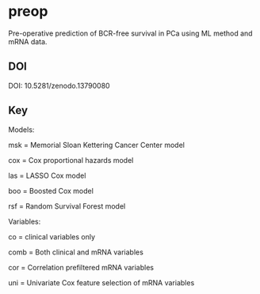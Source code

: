 # preop
Pre-operative prediction of BCR-free survival in PCa using ML method and mRNA data.

## DOI
DOI: 10.5281/zenodo.13790080

## Key
Models:

msk = Memorial Sloan Kettering Cancer Center model

cox = Cox proportional hazards model

las = LASSO Cox model

boo = Boosted Cox model

rsf = Random Survival Forest model


Variables:

co = clinical variables only

comb = Both clinical and mRNA variables

cor = Correlation prefiltered mRNA variables

uni = Univariate Cox feature selection of mRNA variables
